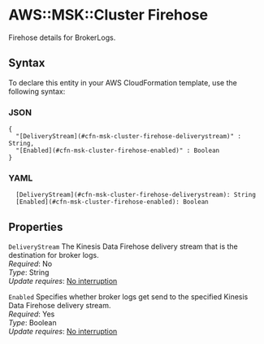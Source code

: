 # AWS::MSK::Cluster Firehose<a name="aws-properties-msk-cluster-firehose"></a>

Firehose details for BrokerLogs\.

## Syntax<a name="aws-properties-msk-cluster-firehose-syntax"></a>

To declare this entity in your AWS CloudFormation template, use the following syntax:

### JSON<a name="aws-properties-msk-cluster-firehose-syntax.json"></a>

```
{
  "[DeliveryStream](#cfn-msk-cluster-firehose-deliverystream)" : String,
  "[Enabled](#cfn-msk-cluster-firehose-enabled)" : Boolean
}
```

### YAML<a name="aws-properties-msk-cluster-firehose-syntax.yaml"></a>

```
  [DeliveryStream](#cfn-msk-cluster-firehose-deliverystream): String
  [Enabled](#cfn-msk-cluster-firehose-enabled): Boolean
```

## Properties<a name="aws-properties-msk-cluster-firehose-properties"></a>

`DeliveryStream`  <a name="cfn-msk-cluster-firehose-deliverystream"></a>
The Kinesis Data Firehose delivery stream that is the destination for broker logs\.  
*Required*: No  
*Type*: String  
*Update requires*: [No interruption](https://docs.aws.amazon.com/AWSCloudFormation/latest/UserGuide/using-cfn-updating-stacks-update-behaviors.html#update-no-interrupt)

`Enabled`  <a name="cfn-msk-cluster-firehose-enabled"></a>
Specifies whether broker logs get send to the specified Kinesis Data Firehose delivery stream\.  
*Required*: Yes  
*Type*: Boolean  
*Update requires*: [No interruption](https://docs.aws.amazon.com/AWSCloudFormation/latest/UserGuide/using-cfn-updating-stacks-update-behaviors.html#update-no-interrupt)